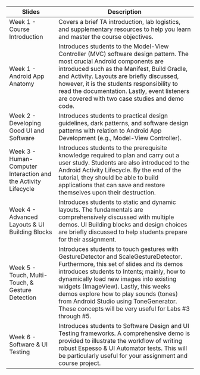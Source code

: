 | Slides | Description | 
| ----- | ----- | 
| Week 1 - Course Introduction | Covers a brief TA introduction, lab logistics, and supplementary resources to help you learn and master the course objectives. |
| Week 1 - Android App Anatomy | Introduces students to the Model-View Controller (MVC) software design pattern. The most crucial Android components are introduced such as the Manifest, Build Gradle, and Activity. Layouts are briefly discussed, however, it is the students responsibility to read the documentation. Lastly, event listeners are covered with two case studies and demo code. |
| Week 2 - Developing Good UI and Software | Introduces students to practical design guidelines, dark patterns, and software design patterns with relation to Android App Development (e.g., Model-View Controller). |
| Week 3 - Human-Computer Interaction and the Activity Lifecycle | Introduces students to the prerequisite knowledge required to plan and carry out a user study. Students are also introduced to the Android Activity Lifecycle. By the end of the tutorial, they should be able to build applications that can save and restore themselves upon their destruction. |
| Week 4 - Advanced Layouts & UI Building Blocks | Introduces students to static and dynamic layouts. The fundamentals are comprehensively discussed with multiple demos. UI Building blocks and design choices are briefly discussed to help students prepare for their assignment. |
| Week 5 - Touch, Multi-Touch, & Gesture Detection | Introduces students to touch gestures with GestureDetector and ScaleGestureDetector. Furthermore, this set of slides and its demos introduces students to Intents; mainly, how to dynamically load new images into existing widgets (ImageView). Lastly, this weeks demos explore how to play sounds (tones) from Android Studio using ToneGenerator. These concepts will be very useful for Labs #3 through #5. |
| Week 6 - Software & UI Testing | Introduces students to Software Design and UI Testing frameworks. A comprehensive demo is provided to  illustrate the workflow of writing robust Espesso & UI Automator tests. This will be particularly useful for your assignment and course project. |
